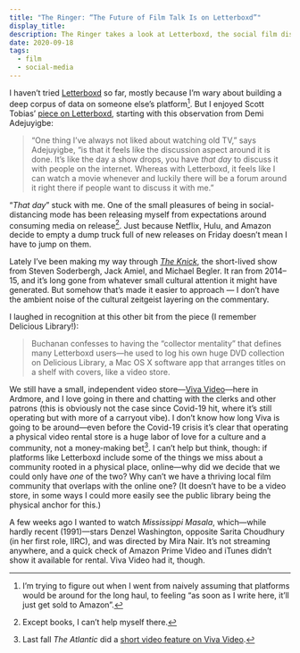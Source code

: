 ```yaml
---
title: "The Ringer: “The Future of Film Talk Is on Letterboxd”"
display_title:
description: The Ringer takes a look at Letterboxd, the social film discovery network.
date: 2020-09-18
tags:
  - film
  - social-media
---
```


I haven’t tried [Letterboxd](https://letterboxd.com) so far, mostly because I’m wary about building a deep corpus of data on someone else’s platform[^1]. But I enjoyed Scott Tobias’ [piece on Letterboxd](https://www.theringer.com/movies/2020/9/18/21444082/letterboxd-film-discussion-site-streaming-movies), starting with this observation from Demi Adejuyigbe:

> “One thing I’ve always not liked about watching old TV,” says Adejuyigbe, “is that it feels like the discussion aspect around it is done. It’s like the day a show drops, you have *that day* to discuss it with people on the internet. Whereas with Letterboxd, it feels like I can watch a movie whenever and luckily there will be a forum around it right there if people want to discuss it with me.”

“*That day*” stuck with me. One of the small pleasures of being in social-distancing mode has been releasing myself from expectations around consuming media on release[^2]. Just because Netflix, Hulu, and Amazon decide to empty a dump truck full of new releases on Friday doesn’t mean I have to jump on them.

Lately I’ve been making my way through [*The Knick*](https://www.cinemax.com/the-knick/), the short-lived show from Steven Soderbergh, Jack Amiel, and Michael Begler. It ran from 2014–15, and it’s long gone from whatever small cultural attention it might have generated. But somehow that’s made it easier to approach — I don’t have the ambient noise of the cultural zeitgeist layering on the commentary.

I laughed in recognition at this other bit from the piece (I remember Delicious Library!):

> Buchanan confesses to having the “collector mentality” that defines many Letterboxd users—he used to log his own huge DVD collection on Delicious Library, a Mac OS X software app that arranges titles on a shelf with covers, like a video store.

We still have a small, independent video store—[Viva Video](http://viva-video.com/)—here in Ardmore, and I love going in there and chatting with the clerks and other patrons (this is obviously not the case since Covid-19 hit, where it’s still operating but with more of a carryout vibe). I don’t know how long Viva is going to be around—even before the Covid-19 crisis it’s clear that operating a physical video rental store is a huge labor of love for a culture and a community, not a money-making bet[^3]. I can’t help but think, though: if platforms like Letterboxd include some of the things we miss about a community rooted in a physical place, online—why did we decide that we could only have *one* of the two? Why can’t we have a thriving local film community that overlaps with the online one? (It doesn’t have to be a video store, in some ways I could more easily see the public library being the physical anchor for this.) 

A few weeks ago I wanted to watch *Mississippi Masala*, which—while hardly recent (1991)—stars Denzel Washington, opposite Sarita Choudhury (in her first role, IIRC), and was directed by Mira Nair. It’s not streaming anywhere, and a quick check of Amazon Prime Video and iTunes didn’t show it available for rental. Viva Video had it, though.



[^1]: I’m trying to figure out when I went from naively assuming that platforms would be around for the long haul, to feeling “as soon as I write here, it’ll just get sold to Amazon”.

[^2]: Except books, I can’t help myself there.

[^3]: Last fall *The Atlantic* did a [short video feature on Viva Video](https://www.theatlantic.com/video/index/599239/video-store/).